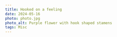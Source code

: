 ```yaml
---
title: Hooked on a feeling
date: 2024-05-16
photo: photo.jpg
photo_alt: Purple flower with hook shaped stamens
tags: Misc
---
```

